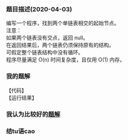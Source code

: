 ### 题目描述(2020-04-03)
编写一个程序，找到两个单链表相交的起始节点。  
注意：  
如果两个链表没有交点，返回 null。  
在返回结果后，两个链表仍须保持原有的结构。  
可假定整个链表结构中没有循环。  
程序尽量满足 O(n) 时间复杂度，且仅用 O(1) 内存。  
### 我的题解
【代码】  
【运行结果】
### 我认为比较好的[题解]()
### 结tu语cao